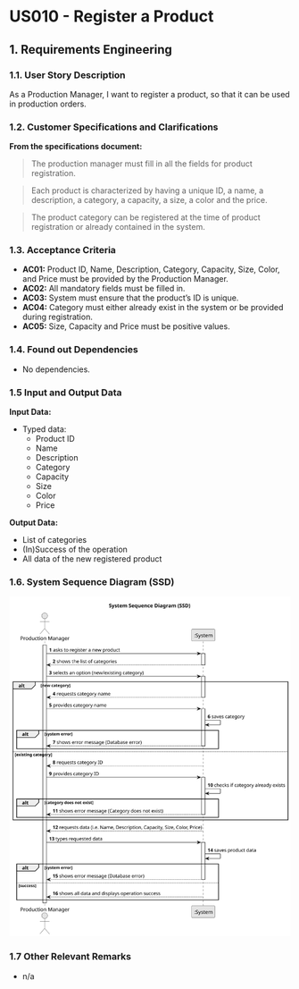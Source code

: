 # US010 - Register a Product

## 1. Requirements Engineering

### 1.1. User Story Description

As a Production Manager, I want to register a product, so that it can be used in production orders.

### 1.2. Customer Specifications and Clarifications

**From the specifications document:**

>   The production manager must fill in all the fields for product registration.

>	Each product is characterized by having a unique ID, a name, a description, a category, a capacity, a size, a color and the price.

>   The product category can be registered at the time of product registration or already contained in the system.

### 1.3. Acceptance Criteria

* **AC01:** Product ID, Name, Description, Category, Capacity, Size, Color, and Price must be provided by the Production Manager.
* **AC02:** All mandatory fields must be filled in.
* **AC03:** System must ensure that the product’s ID is unique.
* **AC04:** Category must either already exist in the system or be provided during registration.
* **AC05:** Size, Capacity and Price must be positive values.

### 1.4. Found out Dependencies

* No dependencies.

### 1.5 Input and Output Data

**Input Data:**

* Typed data:
  * Product ID
  * Name
  * Description
  * Category
  * Capacity
  * Size
  * Color
  * Price

**Output Data:**

* List of categories
* (In)Success of the operation
* All data of the new registered product

### 1.6. System Sequence Diagram (SSD)

![System Sequence Diagram](svg/us010-system-sequence-diagram.svg)

### 1.7 Other Relevant Remarks

* n/a